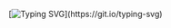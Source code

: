 [![Typing SVG](https://readme-typing-svg.demolab.com/?lines=we+are+a+system+..+please+int+with+care.)](https://git.io/typing-svg)

<!---
professinalwigsnatcher/professinalwigsnatcher is a ✨ special ✨ repository because its `README.md` (this file) appears on your GitHub profile.
You can click the Preview link to take a look at your changes.
--->
